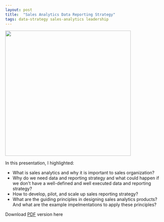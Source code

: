 ```yaml
---
layout: post
title:  "Sales Analytics Data Reporting Strategy"
tags: data-strategy sales-analytics leadership
---
```

<img src="https://github.com/tanyayt/tanyayt.github.io/blob/master/images/sales_analytics_data_reporting_strategy.gif?raw=true" height = 400px>

In this presentation, I highlighted: 

- What is sales analytics and why it is important to sales organization? 
- Why do we need data and reporting strategy and what could happen if we don't have a well-defined and well executed data and reporting strategy? 
- How to develop, pilot, and scale up sales reporting strategy? 
- What are the guiding principles in designing sales analytics products? And what are the example impelmentations to apply these principles? 

Download [PDF](https://github.com/tanyayt/tanyayt.github.io/blob/master/images/doc/TanyaTan_sales_analytics_data_reporting_strategy.pdf) version here

